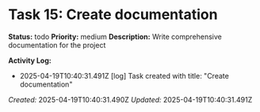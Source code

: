 # Task 15: Create documentation

**Status:** todo
**Priority:** medium
**Description:**
Write comprehensive documentation for the project

**Activity Log:**
* 2025-04-19T10:40:31.491Z [log] Task created with title: "Create documentation"

*Created:* 2025-04-19T10:40:31.490Z
*Updated:* 2025-04-19T10:40:31.491Z

